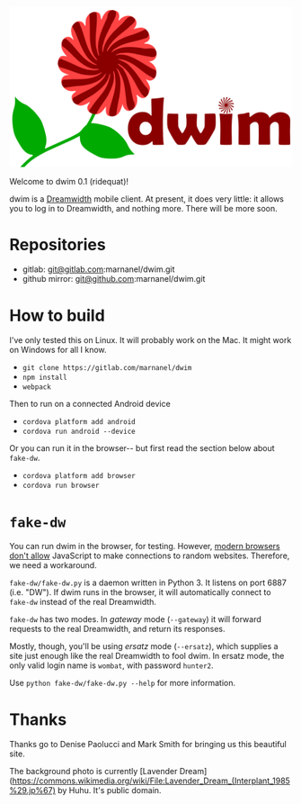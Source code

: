 ![dwim](doc/dwim-with-name.png)

Welcome to dwim 0.1 (ridequat)!

dwim is a [Dreamwidth](https://www.dreamwidth.org) mobile client. At present, it does very little: it allows you to log in to Dreamwidth, and nothing more.
There will be more soon.

# Repositories
* gitlab: git@gitlab.com:marnanel/dwim.git
* github mirror: git@github.com:marnanel/dwim.git

# How to build

I've only tested this on Linux. It will probably work on the Mac. It might work on Windows for all I know.

* `git clone https://gitlab.com/marnanel/dwim`
* `npm install`
* `webpack`

Then to run on a connected Android device

* `cordova platform add android`
* `cordova run android --device`

Or you can run it in the browser-- but first read the section below about `fake-dw`.

* `cordova platform add browser`
* `cordova run browser`

# `fake-dw`

You can run dwim in the browser, for testing.
However, [modern browsers don't allow](https://developer.mozilla.org/en-US/docs/Web/HTTP/CORS)
JavaScript to make connections to random websites. Therefore, we need a workaround.

`fake-dw/fake-dw.py` is a daemon written in Python 3. It listens on port 6887
(i.e. "DW"). If dwim runs in the browser, it will automatically connect to `fake-dw`
instead of the real Dreamwidth.

`fake-dw` has two modes. In *gateway* mode (`--gateway`) it will forward requests
to the real Dreamwidth, and return its responses.

Mostly, though, you'll be using *ersatz* mode (`--ersatz`), which supplies a site
just enough like the real Dreamwidth to fool dwim. In ersatz mode, the only valid
login name is `wombat`, with password `hunter2`.

Use `python fake-dw/fake-dw.py --help` for more information.

# Thanks

Thanks go to Denise Paolucci and Mark Smith for bringing us this beautiful site.

The background photo is currently
[Lavender Dream](https://commons.wikimedia.org/wiki/File:Lavender_Dream_(Interplant_1985%29.jp%67)
by Huhu. It's public domain.
